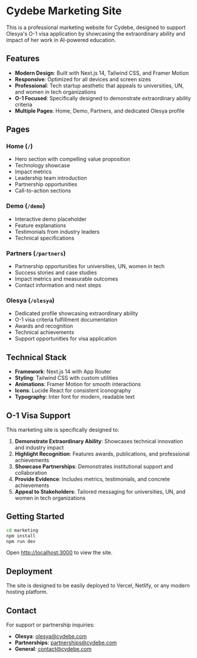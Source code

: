 # Cydebe Marketing Site

This is a professional marketing website for Cydebe, designed to support Olesya's O-1 visa application by showcasing the extraordinary ability and impact of her work in AI-powered education.

## Features

- **Modern Design**: Built with Next.js 14, Tailwind CSS, and Framer Motion
- **Responsive**: Optimized for all devices and screen sizes
- **Professional**: Tech startup aesthetic that appeals to universities, UN, and women in tech organizations
- **O-1 Focused**: Specifically designed to demonstrate extraordinary ability criteria
- **Multiple Pages**: Home, Demo, Partners, and dedicated Olesya profile

## Pages

### Home (`/`)
- Hero section with compelling value proposition
- Technology showcase
- Impact metrics
- Leadership team introduction
- Partnership opportunities
- Call-to-action sections

### Demo (`/demo`)
- Interactive demo placeholder
- Feature explanations
- Testimonials from industry leaders
- Technical specifications

### Partners (`/partners`)
- Partnership opportunities for universities, UN, women in tech
- Success stories and case studies
- Impact metrics and measurable outcomes
- Contact information and next steps

### Olesya (`/olesya`)
- Dedicated profile showcasing extraordinary ability
- O-1 visa criteria fulfillment documentation
- Awards and recognition
- Technical achievements
- Support opportunities for visa application

## Technical Stack

- **Framework**: Next.js 14 with App Router
- **Styling**: Tailwind CSS with custom utilities
- **Animations**: Framer Motion for smooth interactions
- **Icons**: Lucide React for consistent iconography
- **Typography**: Inter font for modern, readable text

## O-1 Visa Support

This marketing site is specifically designed to:

1. **Demonstrate Extraordinary Ability**: Showcases technical innovation and industry impact
2. **Highlight Recognition**: Features awards, publications, and professional achievements
3. **Showcase Partnerships**: Demonstrates institutional support and collaboration
4. **Provide Evidence**: Includes metrics, testimonials, and concrete achievements
5. **Appeal to Stakeholders**: Tailored messaging for universities, UN, and women in tech organizations

## Getting Started

```bash
cd marketing
npm install
npm run dev
```

Open [http://localhost:3000](http://localhost:3000) to view the site.

## Deployment

The site is designed to be easily deployed to Vercel, Netlify, or any modern hosting platform.

## Contact

For support or partnership inquiries:
- **Olesya**: olesya@cydebe.com
- **Partnerships**: partnerships@cydebe.com
- **General**: contact@cydebe.com
